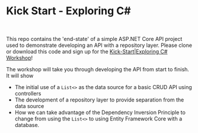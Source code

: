 # Kick Start - Exploring C#

&nbsp;

This repo contains the 'end-state' of a simple ASP.NET Core API project
used to demonstrate developing an API with a repository layer.
Please clone or download this code and sign up for the
[Kick-Start|Exploring C# Workshop](https://www.eventbrite.co.uk/e/career-kickstart-exploring-c-tickets-661127579387)!

The workshop will take you through developing the API from start to finish.
It will show

- The initial use of a `List<>` as the data source for a basic CRUD API using controllers
- The development of a repository layer to provide separation from the data source
- How we can take advantage of the Dependency Inversion Principle
  to change from using the `List<>` to using Entity Framework Core with a database.
